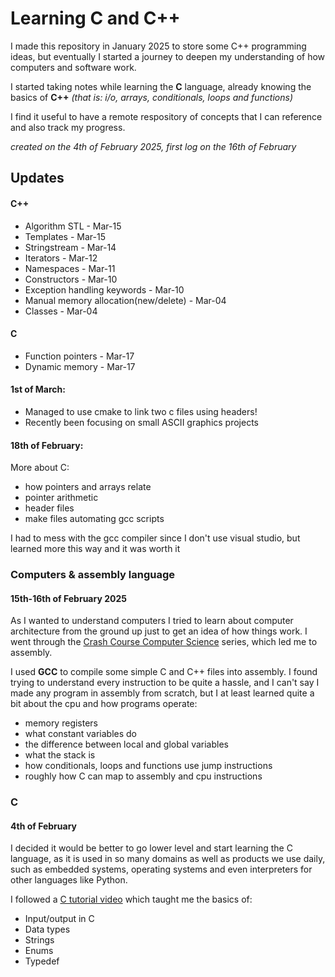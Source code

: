 # Learning C and C++

I made this repository in January 2025 to store some C++ 
programming ideas, but eventually I started a journey to deepen my 
understanding of how computers and software work.

I started taking notes while learning the **C** language, already knowing
the basics of **C++** *(that is: i/o, arrays, conditionals, loops and functions)* 

I find it useful to have a remote respository of concepts that I can reference
and also track my progress.

*created on the 4th of February 2025,
first log on the 16th of February*

## Updates

#### C++
- Algorithm STL - Mar-15
- Templates - Mar-15
- Stringstream - Mar-14
- Iterators - Mar-12
- Namespaces - Mar-11
- Constructors - Mar-10
- Exception handling keywords - Mar-10
- Manual memory allocation(new/delete) - Mar-04
- Classes - Mar-04

#### C
- Function pointers - Mar-17
- Dynamic memory - Mar-17


#### 1st of March:

- Managed to use cmake to link two c files using headers!
- Recently been focusing on small ASCII graphics projects

#### 18th of February:
More about C:

- how pointers and arrays relate
- pointer arithmetic
- header files
- make files automating gcc scripts

I had to mess with the gcc compiler since I don't use visual studio, 
but learned more this way and it was worth it

### Computers & assembly language
#### 15th-16th of February 2025

As I wanted to understand computers I tried to learn about computer architecture
from the ground up just to get an idea of how things work. I went through the
[Crash Course Computer Science](https://youtube.com/playlist?list=PL8dPuuaLjXtNlUrzyH5r6jN9ulIgZBpdo&si=lNaGR6sSJz-Innin) series, which led me to assembly.

I used **GCC** to compile some simple C and C++ files into assembly. 
I found trying to understand every instruction to be quite a hassle, 
and I can't say I made any program in assembly from scratch, but I 
at least learned quite a bit about the cpu and how programs operate:

- memory registers
- what constant variables do
- the difference between local and global variables
- what the stack is
- how conditionals, loops and functions use jump instructions
- roughly how C can map to assembly and cpu instructions

### C
#### 4th of February

I decided it would be better to go lower level and start learning
the C language, as it is used in so many domains as well as products
we use daily, such as embedded systems, operating systems and even
interpreters for other languages like Python.

I followed a [C tutorial video](https://youtu.be/87SH2Cn0s9A?si=LxIadvo_bsFoAonx)
which taught me the basics of:
- Input/output in C
- Data types
- Strings
- Enums
- Typedef
